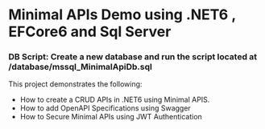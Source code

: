 # Minimal APIs Demo using .NET6 , EFCore6 and Sql Server

### DB Script: Create a new database and run the script located at /database/mssql_MinimalApiDb.sql

This project demonstrates the following: 
- How to create a CRUD APIs in .NET6 using Minimal APIS. 
- How to add OpenAPI Specifications using Swagger
- How to Secure Minimal APIs using JWT Authentication
